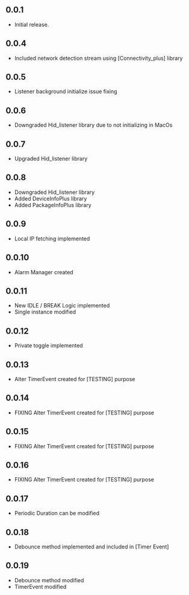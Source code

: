 ## 0.0.1

* Initial release.

## 0.0.4
- Included network detection stream using [Connectivity_plus] library

## 0.0.5
- Listener background initialize issue fixing

## 0.0.6
- Downgraded Hid_listener library due to not initializing in MacOs

## 0.0.7
- Upgraded Hid_listener library

## 0.0.8
- Downgraded Hid_listener library
- Added DeviceInfoPlus library
- Added PackageInfoPlus library

## 0.0.9
- Local IP fetching implemented

## 0.0.10
- Alarm Manager created

## 0.0.11
- New IDLE / BREAK Logic implemented
- Single instance modified

## 0.0.12
- Private toggle implemented

## 0.0.13
- Alter TimerEvent created for [TESTING] purpose

## 0.0.14
- FIXING Alter TimerEvent created for [TESTING] purpose

## 0.0.15
- FIXING Alter TimerEvent created for [TESTING] purpose

## 0.0.16
- FIXING Alter TimerEvent created for [TESTING] purpose

## 0.0.17
- Periodic Duration can be modified

## 0.0.18
- Debounce method implemented and included in [Timer Event]

## 0.0.19
- Debounce method modified
- TimerEvent modified